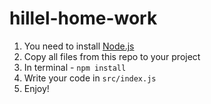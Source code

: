 # hillel-home-work

1. You need to install [Node.js](https://nodejs.org)
2. Copy all files from this repo to your project
3. In terminal - `npm install`
4. Write your code in `src/index.js`
5. Enjoy!
